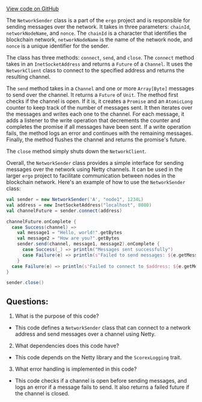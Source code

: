 [View code on GitHub](https://github.com/ergoplatform/ergo/src/it/scala/org/ergoplatform/it/network/NetworkSender.scala)

The `NetworkSender` class is a part of the `ergo` project and is responsible for sending messages over the network. It takes in three parameters: `chainId`, `networkNodeName`, and `nonce`. The `chainId` is a character that identifies the blockchain network, `networkNodeName` is the name of the network node, and `nonce` is a unique identifier for the sender.

The class has three methods: `connect`, `send`, and `close`. The `connect` method takes in an `InetSocketAddress` and returns a `Future` of a `Channel`. It uses the `NetworkClient` class to connect to the specified address and returns the resulting channel.

The `send` method takes in a `Channel` and one or more `Array[Byte]` messages to send over the channel. It returns a `Future` of `Unit`. The method first checks if the channel is open. If it is, it creates a `Promise` and an `AtomicLong` counter to keep track of the number of messages sent. It then iterates over the messages and writes each one to the channel. For each message, it adds a listener to the write operation that decrements the counter and completes the promise if all messages have been sent. If a write operation fails, the method logs an error and continues with the remaining messages. Finally, the method flushes the channel and returns the promise's future.

The `close` method simply shuts down the `NetworkClient`.

Overall, the `NetworkSender` class provides a simple interface for sending messages over the network using Netty channels. It can be used in the larger `ergo` project to facilitate communication between nodes in the blockchain network. Here's an example of how to use the `NetworkSender` class:

```scala
val sender = new NetworkSender('A', "node1", 1234L)
val address = new InetSocketAddress("localhost", 8080)
val channelFuture = sender.connect(address)

channelFuture.onComplete {
  case Success(channel) =>
    val message1 = "Hello, world!".getBytes
    val message2 = "How are you?".getBytes
    sender.send(channel, message1, message2).onComplete {
      case Success(_) => println("Messages sent successfully")
      case Failure(e) => println(s"Failed to send messages: ${e.getMessage}")
    }
  case Failure(e) => println(s"Failed to connect to $address: ${e.getMessage}")
}

sender.close()
```
## Questions: 
 1. What is the purpose of this code?
- This code defines a `NetworkSender` class that can connect to a network address and send messages over a channel using Netty.

2. What dependencies does this code have?
- This code depends on the Netty library and the `ScorexLogging` trait.

3. What error handling is implemented in this code?
- This code checks if a channel is open before sending messages, and logs an error if a message fails to send. It also returns a failed future if the channel is closed.
